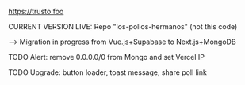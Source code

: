 https://trusto.foo

CURRENT VERSION LIVE: Repo "los-pollos-hermanos" (not this code)

--> Migration in progress from Vue.js+Supabase to Next.js+MongoDB

TODO Alert: remove 0.0.0.0/0 from Mongo and set Vercel IP

TODO Upgrade: button loader, toast message, share poll link